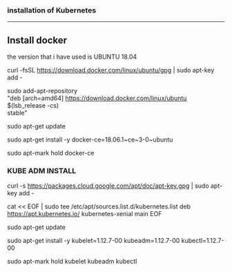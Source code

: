 ### installation of Kubernetes 
--------------------------------------------------------------------------------------------------

## Install docker 

the version that i have used is UBUNTU 18.04 

curl -fsSL https://download.docker.com/linux/ubuntu/gpg | sudo apt-key add -

sudo add-apt-repository \
   "deb [arch=amd64] https://download.docker.com/linux/ubuntu \
   $(lsb_release -cs) \
   stable"

sudo apt-get update

sudo apt-get install -y docker-ce=18.06.1~ce~3-0~ubuntu

sudo apt-mark hold docker-ce

### KUBE ADM INSTALL
curl -s https://packages.cloud.google.com/apt/doc/apt-key.gpg | sudo apt-key add -

cat << EOF | sudo tee /etc/apt/sources.list.d/kubernetes.list
deb https://apt.kubernetes.io/ kubernetes-xenial main
EOF

sudo apt-get update

sudo apt-get install -y kubelet=1.12.7-00 kubeadm=1.12.7-00 kubectl=1.12.7-00

sudo apt-mark hold kubelet kubeadm kubectl

###
